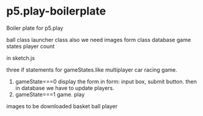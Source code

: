 # p5.play-boilerplate
Boiler plate for p5.play

ball class 
launcher class
also we need images 
form class
database 
game states
player count

in sketch.js

three if statements for gameStates.like multiplayer car racing game.

1. gameState===0
    display the form
    in form: input box, submit button.
    then in database we have to update players.
2. gameState===1
    game. play
    

images to be downloaded
basket
ball
player




